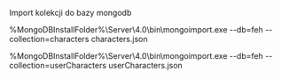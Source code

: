 Import kolekcji do bazy mongodb


%MongoDBInstallFolder%\Server\4.0\bin\mongoimport.exe  --db=feh --collection=characters characters.json

%MongoDBInstallFolder%\Server\4.0\bin\mongoimport.exe  --db=feh --collection=userCharacters userCharacters.json